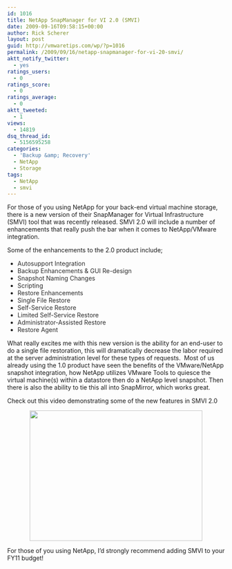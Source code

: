 ```yaml
---
id: 1016
title: NetApp SnapManager for VI 2.0 (SMVI)
date: 2009-09-16T09:58:15+00:00
author: Rick Scherer
layout: post
guid: http://vmwaretips.com/wp/?p=1016
permalink: /2009/09/16/netapp-snapmanager-for-vi-20-smvi/
aktt_notify_twitter:
  - yes
ratings_users:
  - 0
ratings_score:
  - 0
ratings_average:
  - 0
aktt_tweeted:
  - 1
views:
  - 14819
dsq_thread_id:
  - 5156595258
categories:
  - 'Backup &amp; Recovery'
  - NetApp
  - Storage
tags:
  - NetApp
  - smvi
---
```

For those of you using NetApp for your back-end virtual machine storage, there is a new version of their SnapManager for Virtual Infrastructure (SMVI) tool that was recently released. SMVI 2.0 will include a number of enhancements that really push the bar when it comes to NetApp/VMware integration.

Some of the enhancements to the 2.0 product include;

<ul style="margin-top: 10px; margin-bottom: 10px;">
  <li>
    <span style="color: #2d2d2d;">Autosupport Integration</span>
  </li>
  <li>
    <span style="color: #2d2d2d;">Backup Enhancements & GUI Re-design</span>
  </li>
  <li>
    <span style="color: #2d2d2d;">Snapshot Naming Changes</span>
  </li>
  <li>
    <span style="color: #2d2d2d;">Scripting</span>
  </li>
  <li>
    <span style="color: #2d2d2d;">Restore Enhancements</span>
  </li>
  <li>
    <span style="color: #2d2d2d;">Single File Restore</span>
  </li>
  <li>
    <span style="color: #2d2d2d;">Self-Service Restore</span>
  </li>
  <li>
    <span style="color: #2d2d2d;">Limited Self-Service Restore</span>
  </li>
  <li>
    <span style="color: #2d2d2d;">Administrator-Assisted Restore</span>
  </li>
  <li>
    <span style="color: #2d2d2d;">Restore Agent</span>
  </li>
</ul>

What really excites me with this new version is the ability for an end-user to do a single file restoration, this will dramatically decrease the labor required at the server administration level for these types of requests.  Most of us already using the 1.0 product have seen the benefits of the VMware/NetApp snapshot integration, how NetApp utilizes VMware Tools to quiesce the virtual machine(s) within a datastore then do a NetApp level snapshot. Then there is also the ability to tie this all into SnapMirror, which works great.

Check out this video demonstrating some of the new features in SMVI 2.0

<p style="text-align: center;">
  <a title="NetApp SMVI 2.0" rel="shadowbox;height=505;width=640" href="http://www.youtube.com/v/fPg8FNaA_MY"><img class="aligncenter size-full wp-image-1017" title="smvi2" src="http://vmwaretips.com/wp/wp-content/uploads/2009/09/smvi2.png" alt="" width="400" height="301" srcset="http://www.vmwaretips.com/wp/wp-content/uploads/2009/09/smvi2.png 400w, http://www.vmwaretips.com/wp/wp-content/uploads/2009/09/smvi2-300x225.png 300w" sizes="(max-width: 400px) 100vw, 400px" /></a>
</p>

For those of you using NetApp, I&#8217;d strongly recommend adding SMVI to your FY11 budget!